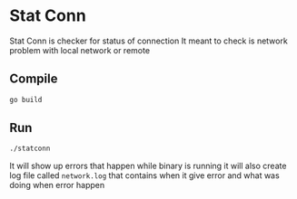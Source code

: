 # Stat Conn
Stat Conn is checker for status of connection
It meant to check is network problem with local network or remote

## Compile
```bash
go build
```

## Run
```bash
./statconn
```
It will show up errors that happen while binary is running
it will also create log file called `network.log` that contains when it give error and what was doing when error happen
